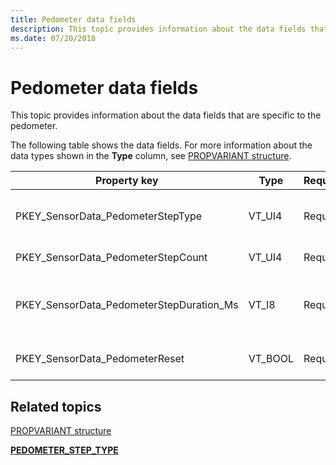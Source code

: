 ```yaml
---
title: Pedometer data fields
description: This topic provides information about the data fields that are specific to the pedometer.
ms.date: 07/20/2018
---
```


# Pedometer data fields


This topic provides information about the data fields that are specific to the pedometer.

The following table shows the data fields. For more information about the data types shown in the **Type** column, see [PROPVARIANT structure](/windows/win32/api/propidlbase/ns-propidlbase-propvariant).

|Property key|Type|Required/Optional|Description|
|--|--|--|--|
|PKEY_SensorData_PedometerStepType|VT_UI4|Required|The step type, expressed as a [PEDOMETER_STEP_TYPE](/windows-hardware/drivers/ddi/sensorsdef/ne-sensorsdef-pedometer_step_type) value.|
|PKEY_SensorData_PedometerStepCount|VT_UI4|Required|The number of steps detected.|
|PKEY_SensorData_PedometerStepDuration_Ms|VT_I8|Required|The duration over which the pedometer counted steps. This value is expressed in milliseconds.|
|PKEY_SensorData_PedometerReset|VT_BOOL|Required|Indicates that the pedometer has been reset.|

 

## Related topics


[PROPVARIANT structure](/windows/win32/api/propidlbase/ns-propidlbase-propvariant)

[**PEDOMETER\_STEP\_TYPE**](/windows-hardware/drivers/ddi/sensorsdef/ne-sensorsdef-pedometer_step_type)

